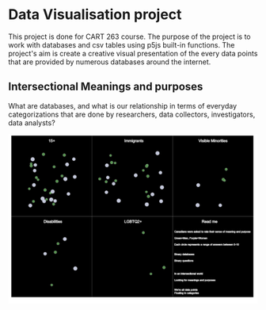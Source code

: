 # Data Visualisation project

This project is done for CART 263 course. The purpose of the project is to work with databases and csv tables using p5js built-in functions.
The project's aim is create a creative visual presentation of the every data points that are provided by numerous databases around the internet.

## Intersectional Meanings and purposes

What are databases, and what is our relationship in terms of everyday categorizations that are done by researchers, data collectors, investigators, data analysts?

![Screenshot](assets/images/screenshot.png)
